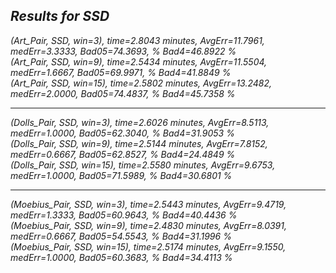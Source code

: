 ## _Results for SSD_
_(Art_Pair, SSD, win=3), time=2.8043 minutes, AvgErr=11.7961, medErr=3.3333, Bad05=74.3693, % Bad4=46.8922 %_<br />
_(Art_Pair, SSD, win=9), time=2.5434 minutes, AvgErr=11.5504, medErr=1.6667, Bad05=69.9971, % Bad4=41.8849 %_<br />
_(Art_Pair, SSD, win=15), time=2.5802 minutes, AvgErr=13.2482, medErr=2.0000, Bad05=74.4837, % Bad4=45.7358 %_<br />
____________________________________________________________________________________________________________
_(Dolls_Pair, SSD, win=3), time=2.6026 minutes, AvgErr=8.5113, medErr=1.0000, Bad05=62.3040, % Bad4=31.9053 %_<br />
_(Dolls_Pair, SSD, win=9), time=2.5144 minutes, AvgErr=7.8152, medErr=0.6667, Bad05=62.8527, % Bad4=24.4849 %_<br />
_(Dolls_Pair, SSD, win=15), time=2.5580 minutes, AvgErr=9.6753, medErr=1.0000, Bad05=71.5989, % Bad4=30.6801 %_<br />
____________________________________________________________________________________________________________
_(Moebius_Pair, SSD, win=3), time=2.5443 minutes, AvgErr=9.4719, medErr=1.3333, Bad05=60.9643, % Bad4=40.4436 %_<br />
_(Moebius_Pair, SSD, win=9), time=2.4830 minutes, AvgErr=8.0391, medErr=0.6667, Bad05=54.5543, % Bad4=31.1996 %_<br />
_(Moebius_Pair, SSD, win=15), time=2.5174 minutes, AvgErr=9.1550, medErr=1.0000, Bad05=60.3683, % Bad4=34.4113 %_<br />
